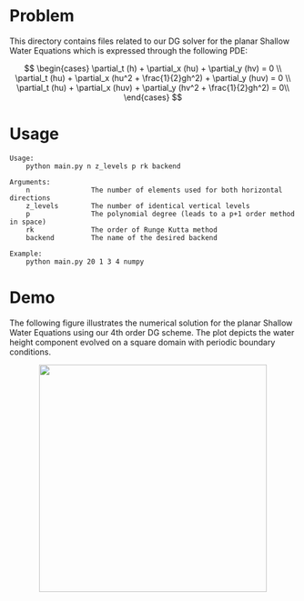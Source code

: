 # Problem
This directory contains files related to our DG solver for the planar Shallow Water Equations which is expressed through the following PDE:

$$
\begin{cases}
    \partial_t (h) + \partial_x (hu) + \partial_y (hv) = 0 \\
    \partial_t (hu) + \partial_x (hu^2 + \frac{1}{2}gh^2) + \partial_y (huv) = 0 \\
     \partial_t (hu) + \partial_x (huv) + \partial_y (hv^2 + \frac{1}{2}gh^2) = 0\\
\end{cases}   
$$

# Usage
```
Usage:
    python main.py n z_levels p rk backend
  
Arguments:
    n               The number of elements used for both horizontal directions
    z_levels        The number of identical vertical levels
    p               The polynomial degree (leads to a p+1 order method in space)
    rk              The order of Runge Kutta method
    backend         The name of the desired backend
  
Example:
    python main.py 20 1 3 4 numpy
```


# Demo
The following figure illustrates the numerical solution for the planar Shallow Water Equations using our 4th order DG scheme.
The plot depicts the water height component evolved on a square domain with periodic boundary conditions.

<p align="center">
  <img width=400 src="https://user-images.githubusercontent.com/58524567/183141418-8cd5be6e-aaff-4640-9097-de5c85f6ca86.gif">
</p>


